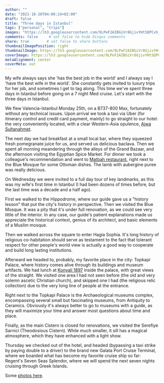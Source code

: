 ```yaml
---
author: ""
date: "2021-10-28T04:00:24+02:00"
draft: false
title: "Three days in Istanbul"
tags: ["personal", "trips"]
images: "https://lh3.googleusercontent.com/9LPeF2AIBGiVr8GjivYHtSQPCvh_5XxvdsdfWr5StdXms4fi5q1QwA03EjvHHZemlOSFAd8aVCHbjQg2UYNZqk7Z7RvplKUcc9tSRdJU44clggy5TJvEWqXENC6h3bfnAlxwuvex-MY=w1920-h1080"
comments: false     # set false to hide Disqus comments
share: true        # set false to share buttons
thumbnailImagePosition: right
thumbnailImage: https://lh3.googleusercontent.com/9LPeF2AIBGiVr8GjivYHtSQPCvh_5XxvdsdfWr5StdXms4fi5q1QwA03EjvHHZemlOSFAd8aVCHbjQg2UYNZqk7Z7RvplKUcc9tSRdJU44clggy5TJvEWqXENC6h3bfnAlxwuvex-MY=w1920-h1080
coverImage: https://lh3.googleusercontent.com/9LPeF2AIBGiVr8GjivYHtSQPCvh_5XxvdsdfWr5StdXms4fi5q1QwA03EjvHHZemlOSFAd8aVCHbjQg2UYNZqk7Z7RvplKUcc9tSRdJU44clggy5TJvEWqXENC6h3bfnAlxwuvex-MY=w1920-h1080
metaAlignment: center
coverMeta: out
---
```


My wife always says she 'has the best job in the world' and I always say I 'have the best wife in the world'. She constantly gets invited to luxury trips for her job, and sometimes I get to tag along. This time we've spent three days in Istanbul before going on a 7 night Med cruise. Let's start with the three days in Istanbul.

<!--more-->

We flew Valencia-Istanbul Monday 25th, on a B737-800 Max, fortunately without any technical issues. Upon arrival we took a taxi via Uber (for itinerary control and credit card payment, mainly) to go straight to our hotel: the very conveniently located, with a clear Western-Asia opulence, [Ajwa Sultanahmet](https://www.ajwa.com.tr/).

The next day we had breakfast at a small local bar, where they squeezed fresh pomegranate juice for us, and served us delicious baclava. Then we spent all morning meandering through the alleys of the Grand Bazaar, and the afternoon visiting the Egyptian Spice Market. For dinner we took a colleague's recommendation and went to [Matbah restaurant](https://www.matbahrestaurant.com/tr/), right next to the Blue Mosque for some Ottoman dishes. The lamb with aubergine puree was really delicious.

On Wednesday we were invited to a full day tour of key landmarks, as this was my wife's first time in Istanbul (I had been dozens of times before, but the last time was a decade and a half ago).

First we walked to the Hippodrome, where our guide gave us a "history lesson" that put the city's history in perspective. Then we visited the Blue Mosque. It was a pity that it's under full renovation, as we could see very little of the interior. In any case, our guide's patient explanations made us appreciate the historical context, genius of its architect, and basic elements of a Muslim mosque.

Then we walked across the square to enter Hagia Sophia. It's long history of religious co-habitation should serve as testament to the fact that tolerant respect for other people's world view is actually a good way to cooperate and build long lasting institutions.

Afterward we headed to, probably, my favorite place in the city: Topkapi Palace, where history comes alive through its buildings and museum artifacts. We had lunch at [Konyali 1897](http://konyalilokantasi.com/) inside the palace, with great views of the straight. We visited one area I had not seen before (the old and very solemn ascetic Christian church), and skipped one I had (the religious relic collection) due to the very long line of people at the entrance.

Right next to the Topkapi Palace is the Archaeological museums complex, encompassing several small but fascinating museums, from Antiquity to Ceramics. Obviously it's always better to go to museums with a guide, as they will maximize your time and answer most questions about time and place.

Finally, as the main Cistern is closed for renovations, we visited the Serefiye Sarnici (Theodosious Cistern). While much smaller, it sill has a magical atmosphere, which they have enhanced with a light show.

Thursday we checked out of the hotel, and headed (bypassing a taxi strike by paying double to a driver) to the brand new Galata Port Cruise Terminal, where we boarded what has become my favorite cruise ship so far: Regent's Seven Seas Splendor, where we will spend the next seven nights cruising through Greek Islands.

Some [photos here](https://photos.app.goo.gl/LuV5xzVRFHMnJpfq7).
